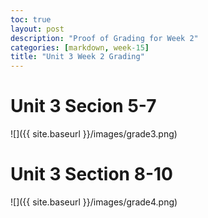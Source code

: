 ```yaml
---
toc: true
layout: post
description: "Proof of Grading for Week 2"
categories: [markdown, week-15]
title: "Unit 3 Week 2 Grading"
---
```


# Unit 3 Secion 5-7
![]({{ site.baseurl }}/images/grade3.png)

# Unit 3 Section 8-10
![]({{ site.baseurl }}/images/grade4.png)